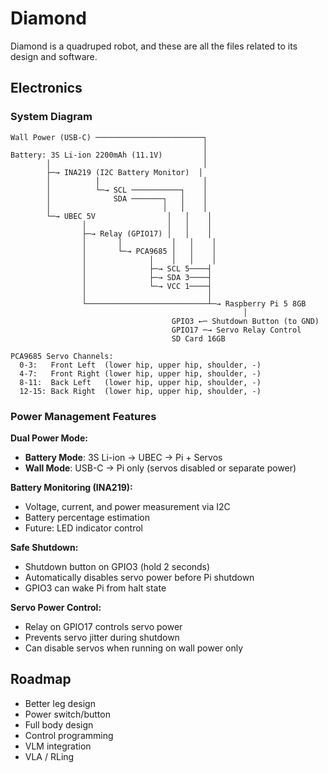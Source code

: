# Diamond

Diamond is a quadruped robot, and these are all the files related to its design and software. 

## Electronics

### System Diagram
```
Wall Power (USB-C) ────────────────────────┐
                                           │
Battery: 3S Li-ion 2200mAh (11.1V)         │
        │                                  │
        ├─→ INA219 (I2C Battery Monitor)  │
        │          │                       │
        │          └─→ SCL ───────────┐    │
        │              SDA ───────┐   │    │
        │                         │   │    │
        └─→ UBEC 5V                │   │    │
                │                  │   │    │
                ├─→ Relay (GPIO17) │   │    │
                │       │           │   │    │
                │       └─→ PCA9685 │   │    │
                │              │    │   │    │
                │              ├─→ SCL 5────┤
                │              ├─→ SDA 3────┤
                │              └─→ VCC 1────┤
                │                           │
                └───────────────────────────┴─→ Raspberry Pi 5 8GB
                                                    │
                                    GPIO3 ←─ Shutdown Button (to GND)
                                    GPIO17 ─→ Servo Relay Control
                                    SD Card 16GB

PCA9685 Servo Channels:
  0-3:   Front Left  (lower hip, upper hip, shoulder, -)
  4-7:   Front Right (lower hip, upper hip, shoulder, -)
  8-11:  Back Left   (lower hip, upper hip, shoulder, -)
  12-15: Back Right  (lower hip, upper hip, shoulder, -)
```

### Power Management Features

**Dual Power Mode:**
- **Battery Mode**: 3S Li-ion → UBEC → Pi + Servos
- **Wall Mode**: USB-C → Pi only (servos disabled or separate power)

**Battery Monitoring (INA219):**
- Voltage, current, and power measurement via I2C
- Battery percentage estimation
- Future: LED indicator control

**Safe Shutdown:**
- Shutdown button on GPIO3 (hold 2 seconds)
- Automatically disables servo power before Pi shutdown
- GPIO3 can wake Pi from halt state

**Servo Power Control:**
- Relay on GPIO17 controls servo power
- Prevents servo jitter during shutdown
- Can disable servos when running on wall power only

## Roadmap
- Better leg design
- Power switch/button
- Full body design
- Control programming
- VLM integration
- VLA / RLing
